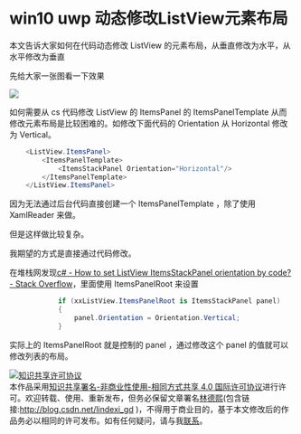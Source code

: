 
# win10 uwp 动态修改ListView元素布局

本文告诉大家如何在代码动态修改 ListView 的元素布局，从垂直修改为水平，从水平修改为垂直

<!--more-->


<!-- CreateTime:2018/5/28 15:15:54 -->

<!-- csdn -->

先给大家一张图看一下效果

<!-- ![](image/win10 uwp 动态修改ListView元素布局/win10 uwp 动态修改ListView元素布局0.gif) -->

![](https://i.loli.net/2018/05/28/5b0ba63daa55c.gif)

如何需要从 cs 代码修改 ListView 的 ItemsPanel 的 ItemsPanelTemplate 从而修改元素布局是比较困难的。如修改下面代码的 Orientation 从 Horizontal 修改为 Vertical。

```csharp
    <ListView.ItemsPanel>
        <ItemsPanelTemplate>
            <ItemsStackPanel Orientation="Horizontal"/>
        </ItemsPanelTemplate>
    </ListView.ItemsPanel>
```

因为无法通过后台代码直接创建一个 ItemsPanelTemplate ，除了使用 XamlReader 来做。

但是这样做比较复杂。

我期望的方式是直接通过代码修改。

在堆栈网发现[c# - How to set ListView ItemsStackPanel orientation by code? - Stack Overflow](https://stackoverflow.com/questions/50553480/how-to-set-listview-itemsstackpanel-orientation-by-code )，里面使用 ItemsPanelRoot 来设置

```csharp
            if (xxListView.ItemsPanelRoot is ItemsStackPanel panel)
            {
                panel.Orientation = Orientation.Vertical;
            }
```

实际上的 ItemsPanelRoot 就是控制的 panel ，通过修改这个 panel 的值就可以修改列表的布局。





<a rel="license" href="http://creativecommons.org/licenses/by-nc-sa/4.0/"><img alt="知识共享许可协议" style="border-width:0" src="https://licensebuttons.net/l/by-nc-sa/4.0/88x31.png" /></a><br />本作品采用<a rel="license" href="http://creativecommons.org/licenses/by-nc-sa/4.0/">知识共享署名-非商业性使用-相同方式共享 4.0 国际许可协议</a>进行许可。欢迎转载、使用、重新发布，但务必保留文章署名[林德熙](http://blog.csdn.net/lindexi_gd)(包含链接:http://blog.csdn.net/lindexi_gd )，不得用于商业目的，基于本文修改后的作品务必以相同的许可发布。如有任何疑问，请与我[联系](mailto:lindexi_gd@163.com)。